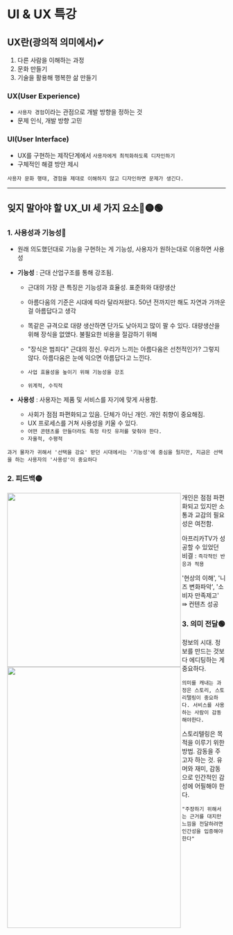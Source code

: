 # UI & UX 특강



## UX란(광의적 의미에서)✔

1. 다른 사람을 이해하는 과정
2. 문화 만들기
3. 기술을 활용해 행복한 삶 만들기



### UX(User Experience)

- `사용자 경험`이라는 관점으로 개발 방향을 정하는 것
- 문제 인식, 개발 방향 고민



### UI(User Interface)

- UX를 구현하는 제작단계에서 `사용자에게 최적화하도록 디자인하기`
- 구체적인 해결 방안 제시



```
사용자 문화 행태, 경험을 제대로 이해하지 않고 디자인하면 문제가 생긴다. 
```





---





## 잊지 말아야 할 UX_UI 세 가지 요소🔴🟡🟢



### 1. 사용성과 기능성🔴

- 원래 의도했던대로 기능을 구현하는 게 기능성, 사용자가 원하는대로 이용하면 사용성

  

- **기능성** : 근대 산업구조를 통해 강조됨. 

  - 근대의 가장 큰 특징은 기능성과 효율성. 표준화와 대량생산

  - 아름다움의 기준은 시대에 따라 달라져왔다. 50년 전까지만 해도 자연과 가까운 걸 아름답다고 생각

  - 똑같은 규격으로 대량 생산하면 단가도 낮아지고 많이 팔 수 있다. 대량생산을 위해 장식을 없앴다. 불필요한 비용을 절감하기 위해

  - "장식은 범죄다" 근대의 정신. 우리가 느끼는 아름다움은 선천적인가? 그렇지 않다. 아름다움은 눈에 익으면 아름답다고 느낀다.

  - `사업 효율성을 높이기 위해 기능성을 강조`

  - `위계적, 수직적`

    

- **사용성** : 사용자는 제품 및 서비스를 자기에 맞게 사용함.

  - 사회가 점점 파편화되고 있음. 단체가 아닌 개인. 개인 취향이 중요해짐.
  - UX 프로세스를 거쳐 사용성을 키울 수 있다.
  - `어떤 콘텐츠를 만들더라도 특정 타킷 유저를 맞춰야 한다.`
  - `자율적, 수평적`



```
과거 물자가 귀해서 '선택을 강요' 받던 시대에서는 '기능성'에 중심을 뒀지만, 지금은 선택을 하는 사용자의 '사용성'이 중요하다
```









### 2. 피드백🟡

<img src = "https://user-images.githubusercontent.com/96896885/148646969-9775388c-a804-4c12-b93e-35bdfda99f81.png" width="400px" align="left">

개인은 점점 파편화되고 있지만 소통과 교감의 필요성은 여전함. 

아프리카TV가 성공할 수 있었던 비결 : `즉각적인 반응과 적용`

'현상의 이해', '니즈 변화파악', '소비자 만족제고' ⇛ 컨텐츠 성공









### 3. 의미 전달🟢



<img src = "https://user-images.githubusercontent.com/96896885/148647075-3ed97915-5224-471b-931a-8edcf4f769cf.png" width="400px" height="600px" align="left">



정보의 시대. 정보를 만드는 것보다 에디팅하는 게 중요하다.

`의미를 캐내는 과정은 스토리, 스토리탤링이 중요하다. 서비스를 사용하는 사람이 감동해야한다.`

스토리텔링은 목적을 이루기 위한 방법. 감동을 주고자 하는 것. 유머와 재미, 감동으로 인간적인 감성에 어필해야 한다.



```
"주장하기 위해서는 근거를 대지만 느낌을 전달하려면 인간성을 입증해야 한다" 
```



